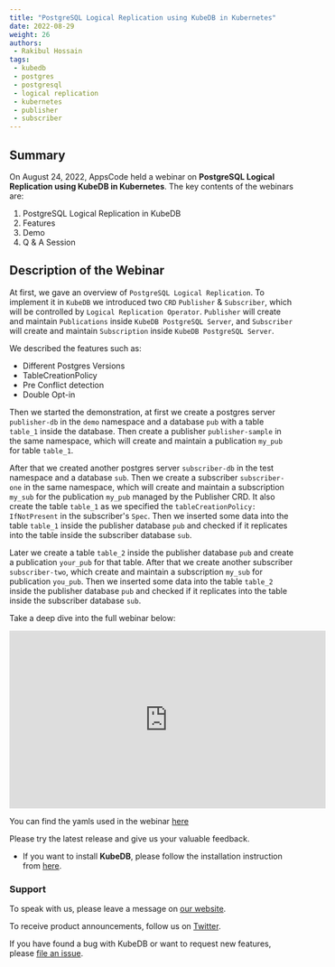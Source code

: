 ```yaml
---
title: "PostgreSQL Logical Replication using KubeDB in Kubernetes"
date: 2022-08-29
weight: 26
authors:
 - Rakibul Hossain 
tags:
 - kubedb
 - postgres
 - postgresql
 - logical replication
 - kubernetes
 - publisher
 - subscriber
---
```


## Summary
On August 24, 2022, AppsCode held a webinar on **PostgreSQL Logical Replication using KubeDB in Kubernetes**. The key contents of the webinars are:
1) PostgreSQL Logical Replication in KubeDB
2) Features
3) Demo
4) Q & A Session

## Description of the Webinar
At first, we gave an overview of `PostgreSQL Logical Replication`.  To implement it in `KubeDB` we introduced two `CRD` `Publisher` & `Subscriber`, which will be controlled by `Logical Replication Operator`. `Publisher` will create and maintain `Publications` inside `KubeDB PostgreSQL Server`, and `Subscriber` will create and maintain `Subscription` inside `KubeDB PostgreSQL Server`.

We described the features such as:
 * Different Postgres Versions
 * TableCreationPolicy
 * Pre Conflict detection
 * Double Opt-in

Then we started the demonstration, at first we create a postgres server `publisher-db` in the `demo` namespace and a database `pub` with a table `table_1` inside the database. Then create a publisher `publisher-sample` in the same namespace, which will create and maintain a publication `my_pub` for table `table_1`. 

After that we created another postgres server `subscriber-db` in the test namespace and a database `sub`. Then we create a subscriber `subscriber-one` in the same namespace, which will create and maintain a subscription `my_sub`  for the publication `my_pub` managed by the Publisher CRD. It also create the table `table_1` as we specified the `tableCreationPolicy: IfNotPresent` in the subscriber's `Spec`.
Then we inserted some data into the table `table_1` inside the publisher database `pub` and checked if it replicates into the table inside the subscriber database `sub`.

Later we create a table `table_2` inside the publisher database `pub` and create a publication `your_pub` for that table. After that we create another subscriber `subscriber-two`, which create and maintain a subscription `my_sub` for publication `you_pub`.
Then we inserted some data into the table `table_2` inside the publisher database `pub` and checked if it replicates into the table inside the subscriber database `sub`.

Take a deep dive into the full webinar below:

<iframe width="560" height="315" src="https://www.youtube.com/embed/7ruM4yRfnw0" title="YouTube video player" frameborder="0" allow="accelerometer; autoplay; clipboard-write; encrypted-media; gyroscope; picture-in-picture" allowfullscreen></iframe>


You can find the yamls used in the webinar [here](https://github.com/kubedb/project/tree/master/demo/postgres-logical-replication)

Please try the latest release and give us your valuable feedback.

- If you want to install **KubeDB**, please follow the installation instruction from [here](https://kubedb.com/docs/v2022.08.08/welcome/).

### Support

To speak with us, please leave a message on [our website](https://appscode.com/contact/).

To receive product announcements, follow us on [Twitter](https://twitter.com/kubedb).

If you have found a bug with KubeDB or want to request new features, please [file an issue](https://github.com/kubedb/project/issues/new).